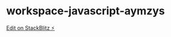 # workspace-javascript-aymzys

[Edit on StackBlitz ⚡️](https://stackblitz.com/edit/workspace-javascript-aymzys)